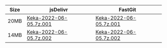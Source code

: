 |    Size   |     jsDelivr  | FastGit |
|  ---  |  ---  |  ---  |
| 20MB | [Keka-2022-06-05.7z.001](https://cdn.jsdelivr.net/gh/appleians/Keka@main/Keka-2022-06-05.7z.001) | [Keka-2022-06-05.7z.001](https://raw.fastgit.org/appleians/Keka/main/Keka-2022-06-05.7z.001) |
| 14MB | [Keka-2022-06-05.7z.002](https://cdn.jsdelivr.net/gh/appleians/Keka@main/Keka-2022-06-05.7z.002) | [Keka-2022-06-05.7z.002](https://raw.fastgit.org/appleians/Keka/main/Keka-2022-06-05.7z.002) |
